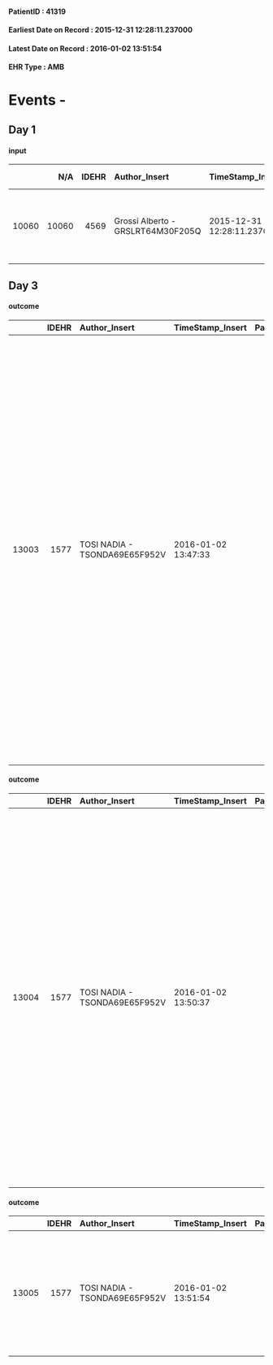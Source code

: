 
#### PatientID : 41319
#### Earliest Date on Record : 2015-12-31 12:28:11.237000
#### Latest Date on Record : 2016-01-02 13:51:54
#### EHR Type : AMB

# Events - 

## Day 1

#### input
|       |    N/A |   IDEHR | Author_Insert                     | TimeStamp_Insert           | EHRType   |   PatientID |   IDDigitalSignDocument | persone_vicine   |   Unnamed: 0_x.1 |   IDANAMNESI_SOCIALE | Patient   | FamigliaAltro   | Paziente_T   | FamigliaAltro_T   |   Non_Rilevabile_x.1 | Note_Non_Rilevabile_x.1   | opt_Problemi   | ds_note_timori                                                              | chk_contr_sintomi   | opt_paziente_a   | opt_famiglia_a   | opt_adeguatezza   | opt_paziente_solo   | ds_note_con                                            | opt_presente_assente   | Presenza_minori   | Caregiver_principale       | opt_capacita     | ds_familiari_coinv   | opt_risorse_ec   | opt_paziente_ad   | opt_caregiver_ad   | Needs     | Domestic partnership         | Fragility                    |
|------:|-------:|--------:|:----------------------------------|:---------------------------|:----------|------------:|------------------------:|:-----------------|-----------------:|---------------------:|:----------|:----------------|:-------------|:------------------|---------------------:|:--------------------------|:---------------|:----------------------------------------------------------------------------|:--------------------|:-----------------|:-----------------|:------------------|:--------------------|:-------------------------------------------------------|:-----------------------|:------------------|:---------------------------|:-----------------|:---------------------|:-----------------|:------------------|:-------------------|:----------|:-----------------------------|:-----------------------------|
| 10060 |  10060 |    4569 | Grossi Alberto - GRSLRT64M30F205Q | 2015-12-31 12:28:11.237000 | AMB       |       41319 |                  230270 | N/A              |             2176 |                 1470 | Si#1      | Si#1            | No#0         | Si#1              |                    0 | NR                        | No#0           | Il marito e la figlia sembrano consapevoli ma molto provati dall'assistenza | controllo sintomi#0 | Congruenti#1     | Congruenti#1     | Da valutare#2     | No#0                | Vive con il marito Antonio e due figli di 10 e 23 anni | Presente#1             | Si#1              | Marito e figlia Alessandra | Incrementabile#1 | Suocera              | Da valutare#2    | Totale#2          | Totale#2           | Clinici#0 | Coniuge/Convivente#0;Figli#2 | sovraccarico assistenziale#4 |


## Day 3

#### outcome
|       |   IDEHR | Author_Insert                 | TimeStamp_Insert    |   PatientID |   IDDigitalSignDocument |   IDPAI_VIDAS | opt_problem                         |   opt_problem_num | opt_obiettivo                                                                                                                                                                                           |   opt_obiettivo_num | opt_stato_problema   |   opt_stato_problema_num | opt_interventi                                                                                                                                                                                                                                                                                                                                                                                                                                                                                                             |   opt_interventi_num |
|------:|--------:|:------------------------------|:--------------------|------------:|------------------------:|--------------:|:------------------------------------|------------------:|:--------------------------------------------------------------------------------------------------------------------------------------------------------------------------------------------------------|--------------------:|:---------------------|-------------------------:|:---------------------------------------------------------------------------------------------------------------------------------------------------------------------------------------------------------------------------------------------------------------------------------------------------------------------------------------------------------------------------------------------------------------------------------------------------------------------------------------------------------------------------|---------------------:|
| 13003 |    1577 | TOSI NADIA - TSONDA69E65F952V | 2016-01-02 13:47:33 |       41319 |                  232038 |         15036 | Deficit in the care of s√® # 25 = 0 |                 4 | Keep the remaining capacit√ † ¬ † in taking care of s√®, helping the patient to accept their limitations, considering himself in a realistic and objective (eating, bathing, dressing, delete) # 40 = 0 |                   4 | Open Problem # 1     |                        1 | Implementation PAI - Guarantee the right privacy # 91 = 0; Implementation of the PAI - Guarantee the patient's choices based on his / her desires # 92 = 0; Implementation of the PAI - Help the patient in the activities in which there is still participation by maintaining a non-judgmental attitude # 94 = 0; Implementation PAI - Do not increase the patient's dependency regime by replacing in all activities # 95 = 0; Implementation PAI - Replace with respect to the already compromised activities # 93 = 0 |                    4 |

#### outcome
|       |   IDEHR | Author_Insert                 | TimeStamp_Insert    |   PatientID |   IDDigitalSignDocument |   IDPAI_VIDAS | opt_problem                                                |   opt_problem_num | opt_obiettivo                                                                                                   |   opt_obiettivo_num | opt_stato_problema   |   opt_stato_problema_num | opt_interventi                                                                                                                                                                                                                                                                                                                                                                                                                                                                                                  |   opt_interventi_num |
|------:|--------:|:------------------------------|:--------------------|------------:|------------------------:|--------------:|:-----------------------------------------------------------|------------------:|:----------------------------------------------------------------------------------------------------------------|--------------------:|:---------------------|-------------------------:|:----------------------------------------------------------------------------------------------------------------------------------------------------------------------------------------------------------------------------------------------------------------------------------------------------------------------------------------------------------------------------------------------------------------------------------------------------------------------------------------------------------------|---------------------:|
| 13004 |    1577 | TOSI NADIA - TSONDA69E65F952V | 2016-01-02 13:50:37 |       41319 |                  232039 |         15037 | Alteration or risk of impairment of lung function # 26 = 0 |                 3 | The patient will present deeper breaths with effective removal of the pulmonary secretions, if present # 43 = 0 |                   4 | Open Problem # 1     |                        1 | Implementation PAI - Position the patient in a semi-seated position and, if necessary, administer O2 therapy # 225 = 0; Implementation of the PAI - Therapeutic adjustment # 232 = 0; Implementation of the PAI - Administer the drugs correctly as prescribed # 233 = 0; Implementation of the PAI - Evaluate the effectiveness of drug administration # 234 = 0; Counseling - Sharing with the patient the therapeutic path # 235 = 0; Counseling - Sharing with the caregiver the therapeutic path # 236 = 0 |                    4 |

#### outcome
|       |   IDEHR | Author_Insert                 | TimeStamp_Insert    |   PatientID |   IDDigitalSignDocument |   IDPAI_VIDAS | opt_problem                                                      |   opt_problem_num | opt_obiettivo                                                           |   opt_obiettivo_num | opt_stato_problema   |   opt_stato_problema_num | opt_interventi                                                                                                                             |   opt_interventi_num |
|------:|--------:|:------------------------------|:--------------------|------------:|------------------------:|--------------:|:-----------------------------------------------------------------|------------------:|:------------------------------------------------------------------------|--------------------:|:---------------------|-------------------------:|:-------------------------------------------------------------------------------------------------------------------------------------------|---------------------:|
| 13005 |    1577 | TOSI NADIA - TSONDA69E65F952V | 2016-01-02 13:51:54 |       41319 |                  232040 |         15038 | Impaired mobility † ¬ / limitation of physical movement # 27 = 0 |                 1 | Minimize possibilities ¬ † injury. If present, maintaining QoL # 47 = 0 |                   4 | Open Problem # 1     |                        1 | PAI Implementation - Avoid flawed positions # 294 = 0; PAI Implementation - Medicare / the wound / skin as the internal protocol # 298 = 0 |                    4 |


